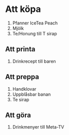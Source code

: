 # Att köpa

1. Pfanner IceTea Peach
2. Mjölk
3. Te/Honung till T sirap

## Att printa

1. Drinkrecept till baren

## Att preppa

1. Handklovar
2. Uppblåsbar banan
3. Te sirap

## Att göra

1. Drinkmenyer till Meta-TV
